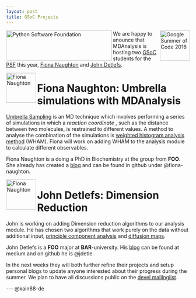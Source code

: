 ```yaml
---
layout: post
title: GSoC Projects
---
```


<img
src="https://developers.google.com/open-source/gsoc/images/gsoc2016-sun-373x373.png"
title="Google Summer of Code 2016" alt="Google Summer of Code 2016"
align="right" height="82" width="82"/>

<img
src="https://www.python.org/static/img/python-logo.png"
title="Python Software Foundation" alt="Python Software Foundation"
align="left" height="82" width="290"/>

We are happy to anounce that MDAnalysis is hosting two [GSoC][gsoc] students for
the [PSF][psf] this year, [Fiona Naughton][fiona-gsoc] and
[John Detlefs][john-gsoc].

<img
src="https://avatars1.githubusercontent.com/u/10507372?v=3&s=460"
title="Fiona Naughton" alt="Fiona Naughton"
align="left" height="82" width="82"/>

# Fiona Naughton: Umbrella simulations with MDAnalysis

[Umbrella Sampling][us] is an MD technique which involves performing a series of
simulations in which a *reaction coordinate* , such as the distance between two
molecules, is restrained to different values. A method to analyse the
combination of the simulations is [weighted histogram analysis method][wham]
(WHAM). Fiona will work on adding WHAM to the analysis module to calculate
different observables.

Fiona Naughton is a doing a PhD in Biochemistry at the group from **FOO**. She
already has created a [blog][fiona-blog] and can be found in github under
@fiona-naughton.

<img
src="https://avatars1.githubusercontent.com/u/10944582?v=3&s=460"
title="Fiona Naughton" alt="Fiona Naughton"
align="left" height="82" width="82"/>

# John Detlefs: Dimension Reduction

John is working on adding Dimension reduction algorithms to our analysis module.
He has chosen two algorithms that work purely on the data without additional
input, [principle component analysis][pca] and [diffusion maps][dm].

John Detlefs is a **FOO** major at **BAR**-university. His [blog][john-blog] can
be found at medium and on github he is @jdetle.

In the next weeks they will both further refine their projects and setup
personal blogs to update anyone interested about their progress during the
summer. We plan to have all discussions public on the
[devel mailinglist][devel].

--- @kain88-de

[pca]: https://en.wikipedia.org/wiki/Principal_component_analysis
[dm]: https://en.wikipedia.org/wiki/Diffusion_map
[john-blog]: https://medium.com/@jdetle
[fiona-blog]: http://fiona-naughton.github.io/blog/
[devel]: {{site.author.email}}
[us]: https://en.wikipedia.org/wiki/Umbrella_sampling
[wham]: http://dx.doi.org/10.1002/jcc.540130812
[john-gsoc]: https://summerofcode.withgoogle.com/organizations/4890191244296192/#5875821348651008
[fiona-gsoc]: https://summerofcode.withgoogle.com/organizations/4890191244296192/#5634029508362240
[gsoc]: https://summerofcode.withgoogle.com
[psf]: https://www.python.org/psf/
